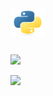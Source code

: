 <div>
  <img align="center" alt="Pytyon" height="45" width="55" src="https://raw.githubusercontent.com/devicons/devicon/master/icons/python/python-original.svg">
</div>

##

<div>
   <a href="https://discord.gg/wagxzStdcR" target="_blank"><img src="https://img.shields.io/badge/Discord-7289DA?style=for-the-badge&logo=discord&logoColor=white" target="_blank"></a> 
 
   <a href="https://discord.gg/wagxzStdcR" target="_blank"><img src="https://img.shields.io/badge/Reddit-style=for-the-badge&logo=reddit&logoColor=white" target="_blank"></a> 
</div>
